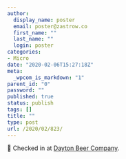 ```yaml
---
author:
  display_name: poster
  email: poster@zastrow.co
  first_name: ""
  last_name: ""
  login: poster
categories:
- Micro
date: "2020-02-06T15:27:18Z"
meta:
  _wpcom_is_markdown: "1"
parent_id: "0"
password: ""
published: true
status: publish
tags: []
title: ""
type: post
url: /2020/02/823/
---
```

<p><span>📍</span> Checked in at <a href="http://foursquare.com/v/5539677c498eb49be08f2d34">Dayton Beer Company</a>.</p>
